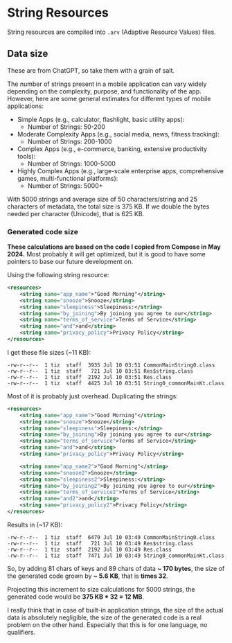 # String Resources

String resources are compiled into `.arv` (Adaptive Resource Values) files.

## Data size

These are from ChatGPT, so take them with a grain of salt.

The number of strings present in a mobile application can vary widely depending on the complexity,
purpose, and functionality of the app. However, here are some general estimates for different types
of mobile applications:

* Simple Apps (e.g., calculator, flashlight, basic utility apps):
    * Number of Strings: 50-200
* Moderate Complexity Apps (e.g., social media, news, fitness tracking):
    * Number of Strings: 200-1000
* Complex Apps (e.g., e-commerce, banking, extensive productivity tools):
    * Number of Strings: 1000-5000
* Highly Complex Apps (e.g., large-scale enterprise apps, comprehensive games, multi-functional platforms):
    * Number of Strings: 5000+

With 5000 strings and average size of 50 characters/string and 25 characters of metadata, the total size is 375 KB.
If we double the bytes needed per character (Unicode), that is 625 KB.

### Generated code size

**These calculations are based on the code I copied from Compose in May 2024.** Most probably it will get optimized,
but it is good to have some pointers to base our future development on.

Using the following string resource:

```xml
<resources>
    <string name="app_name">"Good Morning"</string>
    <string name="snooze">Snooze</string>
    <string name="sleepiness">Sleepiness:</string>
    <string name="by_joining">By joining you agree to our</string>
    <string name="terms_of_service">Terms of Service</string>
    <string name="and">and</string>
    <string name="privacy_policy">Privacy Policy</string>
</resources>
```

I get these file sizes (~11 KB):

```text
-rw-r--r--  1 tiz  staff  3935 Jul 10 03:51 CommonMainString0.class
-rw-r--r--  1 tiz  staff   721 Jul 10 03:51 Res$string.class
-rw-r--r--  1 tiz  staff  2192 Jul 10 03:51 Res.class
-rw-r--r--  1 tiz  staff  4425 Jul 10 03:51 String0_commonMainKt.class

```

Most of it is probably just overhead. Duplicating the strings:

```xml
<resources>
    <string name="app_name">"Good Morning"</string>
    <string name="snooze">Snooze</string>
    <string name="sleepiness">Sleepiness:</string>
    <string name="by_joining">By joining you agree to our</string>
    <string name="terms_of_service">Terms of Service</string>
    <string name="and">and</string>
    <string name="privacy_policy">Privacy Policy</string>

    <string name="app_name2">"Good Morning"</string>
    <string name="snooze2">Snooze</string>
    <string name="sleepiness2">Sleepiness:</string>
    <string name="by_joining2">By joining you agree to our</string>
    <string name="terms_of_service2">Terms of Service</string>
    <string name="and2">and</string>
    <string name="privacy_policy2">Privacy Policy</string>
</resources>
```

Results in (~17 KB):

```text
-rw-r--r--  1 tiz  staff  6479 Jul 10 03:49 CommonMainString0.class
-rw-r--r--  1 tiz  staff   721 Jul 10 03:49 Res$string.class
-rw-r--r--  1 tiz  staff  2192 Jul 10 03:49 Res.class
-rw-r--r--  1 tiz  staff  7471 Jul 10 03:49 String0_commonMainKt.class
```

So, by adding 81 chars of keys and 89 chars of data **~ 170 bytes**, the size of the generated code
grown by **~ 5.6 KB**, that is **times 32**.

Projecting this increment to size calculations for 5000 strings, the generated code would be **375 KB * 32 = 12 MB**.

I really think that in case of built-in application strings, the size of the actual data is absolutely negligible, the
size of the generated code is a real problem on the other hand. Especially that this is for one language, no qualifiers.